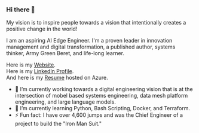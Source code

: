 ### Hi there 👋
My vision is to inspire people towards a vision that intentionally creates a positive change in the world!  

I am an aspiring AI Edge Engineer. I'm a proven leader in innovation management and digital transformation, a published author, systems thinker, Army Green Beret, and life-long learner.  

Here is my [Website](https://mywebappadm-asp.azurewebsites.net/).  
Here is my [LinkedIn Profile](https://www.linkedin.com/in/alexmaccalman/).  
And here is my [Resume](https://www.alexandermaccalman.com/) hosted on Azure.  

- 🔭 I’m currently working towards a digital engineering vision that is at the intersection of mobel based systems engineering, data mesh platform engineering, and large language models. 
- 🌱 I’m currently learning Python, Bash Scripting, Docker, and Terraform.
- ⚡ Fun fact: I have over 4,600 jumps and was the Chief Engineer of a project to build the "Iron Man Suit."

